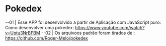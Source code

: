 # Pokedex
--01 | Esse APP foi desenvolvido a partir de Aplicação com JavaScript puro: Como desenvolver uma pokedex:
    https://www.youtube.com/watch?v=Uptu3NrBFBM
--02 | Os arquivoos padrão foram tirados de :
    https://github.com/Roger-Melo/pokedex
